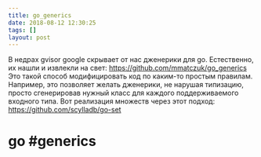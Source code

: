 ```yaml
---
title: go_generics
date: 2018-08-12 12:30:25
tags: []
layout: post
---
```


В недрах gvisor google скрывает от нас дженерики для go. Естественно, их нашли и извлекли на свет:
<https://github.com/mmatczuk/go_generics>
Это такой способ модифицировать код по каким-то простым правилам. Например, это позволяет желать дженерики, не нарушая типизацию, просто сгенерировав нужный класс для каждого поддерживаемого входного типа. Вот реализация множеств через этот подход:
<https://github.com/scylladb/go-set>

# go #generics
